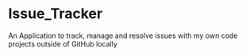 # Issue_Tracker
An Application to track, manage and resolve issues with my own code projects outside of GitHub locally
